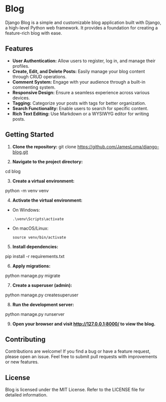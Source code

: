 
# Blog

Django Blog is a simple and customizable blog application built with Django, a high-level Python web framework. It provides a foundation for creating a feature-rich blog with ease.

## Features

- **User Authentication:** Allow users to register, log in, and manage their profiles.
- **Create, Edit, and Delete Posts:** Easily manage your blog content through CRUD operations.
- **Comment System:** Engage with your audience through a built-in commenting system.
- **Responsive Design:** Ensure a seamless experience across various devices.
- **Tagging:** Categorize your posts with tags for better organization.
- **Search Functionality:** Enable users to search for specific content.
- **Rich Text Editing:** Use Markdown or a WYSIWYG editor for writing posts.

## Getting Started

1. **Clone the repository:**
git clone https://github.com/JamesLoma/django-blog.git


2. **Navigate to the project directory:**

cd blog


3. **Create a virtual environment:**

python -m venv venv


4. **Activate the virtual environment:**

- On Windows:

  ```
  .\venv\Scripts\activate
  ```

- On macOS/Linux:

  ```
  source venv/bin/activate
  ```

5. **Install dependencies:**

pip install -r requirements.txt

6. **Apply migrations:**

python manage.py migrate

7. **Create a superuser (admin):**

python manage.py createsuperuser

8. **Run the development server:**

python manage.py runserver

9. **Open your browser and visit http://127.0.0.1:8000/ to view the blog.**

## Contributing

Contributions are welcome! If you find a bug or have a feature request, please open an issue. Feel free to submit pull requests with improvements or new features.

## License
Blog is licensed under the MIT License. Refer to the LICENSE file for detailed information.